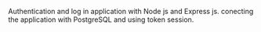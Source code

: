 Authentication and log in application with Node js and Express js.
conecting the application with PostgreSQL and using token session.
